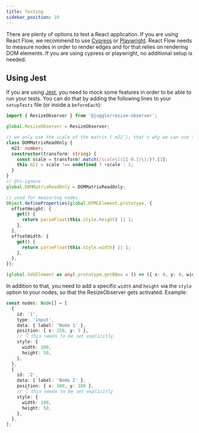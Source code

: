 ```yaml
---
title: Testing
sidebar_position: 10
---
```


There are plenty of options to test a React application. If you are using React Flow, we recommend to use [Cypress](https://www.cypress.io/) or [Playwright](https://playwright.dev/). React Flow needs to measure nodes in order to render edges and for that relies on rendering DOM elements. If you are using cypress or playwright, no additional setup is needed.

## Using Jest

If you are using [Jest](https://jestjs.io/), you need to mock some features in order to be able to run your tests. You can do that by adding the following lines to your `setupTests` file (or inside a `beforeEach`):

```ts
import { ResizeObserver } from '@juggle/resize-observer';

global.ResizeObserver = ResizeObserver;

// we only use the scale of the matrix (`m22`), that's why we can use this simple mock
class DOMMatrixReadOnly {
  m22: number;
  constructor(transform: string) {
    const scale = transform?.match(/scale\(([1-9.])\)/)?.[1];
    this.m22 = scale !== undefined ? +scale : 1;
  }
}
// @ts-ignore
global.DOMMatrixReadOnly = DOMMatrixReadOnly;

// used for measuring nodes
Object.defineProperties(global.HTMLElement.prototype, {
  offsetHeight: {
    get() {
      return parseFloat(this.style.height) || 1;
    },
  },
  offsetWidth: {
    get() {
      return parseFloat(this.style.width) || 1;
    },
  },
});

(global.SVGElement as any).prototype.getBBox = () => ({ x: 0, y: 0, width: 0, height: 0 });
```

In addition to that, you need to add a specific `width` and `height` via the `style` option to your nodes, so that the ResizeObserver gets activated. Example:

```ts
const nodes: Node[] = [
  {
    id: '1',
    type: 'input',
    data: { label: 'Node 1' },
    position: { x: 250, y: 5 },
    // 👇 this needs to be set explicitly
    style: {
      width: 100,
      height: 50,
    },
  },
  {
    id: '2',
    data: { label: 'Node 2' },
    position: { x: 100, y: 100 },
    // 👇 this needs to be set explicitly
    style: {
      width: 100,
      height: 50,
    },
  },
];
```
